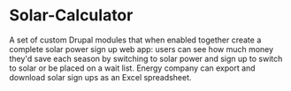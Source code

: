 # Solar-Calculator
A set of custom Drupal modules that when enabled together create a complete solar power sign up web app: users can see how much money they'd save each season by switching to solar power and sign up to switch to solar or be placed on a wait list. Energy company can export and download solar sign ups as an Excel spreadsheet.

